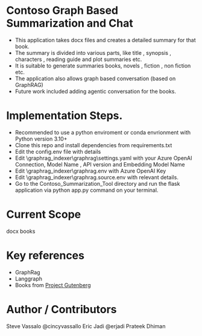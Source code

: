 # Contoso Graph Based Summarization and Chat 
- This application takes docx files and creates a detailed summary for that book. 
- The summary is divided into various parts, like title , synopsis , characters , reading guide and plot summaries etc.
- It is suitable to generate summaries books, novels , fiction , non fiction etc.
- The application also allows graph based conversation (based on GraphRAG)
- Future work included adding agentic conversation for the books.

# Implementation Steps.
- Recommended to use a python enviroment or conda envrionment with Python version 3.10+
- Clone this repo and install dependencies from requirements.txt
- Edit the config\.env file with details
- Edit \graphrag_indexer\graphrag\settings.yaml with your Azure OpenAI Connection, Model Name , API version and Embedding Model Name
- Edit \graphrag_indexer\graphrag\.env with Azure OpenAI Key
- Edit \graphrag_indexer\graphrag\.source.env with relevant details.
- Go to the Contoso_Summarization_Tool directory and run the flask application via python app.py command on your terminal.

# Current Scope
docx books

# Key references
- GraphRag
- Langgraph
- Books from [Project Gutenberg](https://www.gutenberg.org/)

# Author / Contributors
Steve Vassalo @cincyvassallo
Eric Jadi @erjadi
Prateek Dhiman
